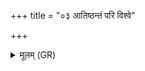 +++
title = "०३ आतिष्ठन्तं परि विश्वे"

+++
<details><summary>मूलम् (GR)</summary>

आतिष्ठन्तं परि विश्वे अभूषञ्  
छ्रियं वसानश् चरति स्वरोचिः ।  
महत् तद् वृष्णो असुरस्य नाम-  
-आ विश्वरूपो अमृतानि तस्थौ ॥
</details>